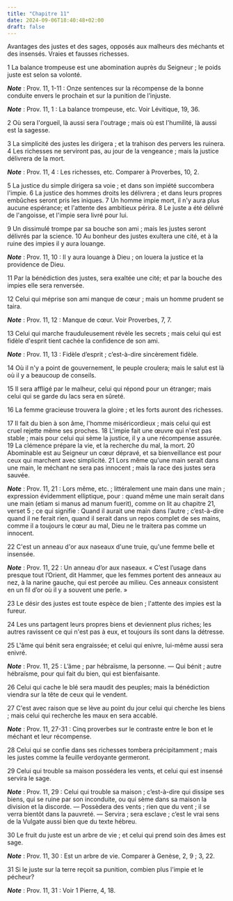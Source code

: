 ```yaml
---
title: "Chapitre 11"
date: 2024-09-06T18:40:48+02:00
draft: false
---
```



Avantages des justes et des sages, opposés aux malheurs des méchants et des insensés.
Vraies et fausses richesses.


1 La balance trompeuse est une abomination auprès du Seigneur ; le poids juste est selon sa volonté.

***Note*** :  Prov. 11, 1-11 : Onze sentences sur la récompense de la bonne conduite envers le prochain et sur la punition de l’injuste.

***Note*** :  Prov. 11, 1 : La balance trompeuse, etc. Voir Lévitique, 19, 36.


2 Où sera l'orgueil, là aussi sera l'outrage ; mais où est l'humilité, là aussi est la sagesse.


3 La simplicité des justes les dirigera ; et la trahison des pervers les ruinera. 4 Les richesses ne serviront pas, au jour de la vengeance ; mais la justice délivrera de la mort.

***Note*** :  Prov. 11, 4 : Les richesses, etc. Comparer à Proverbes, 10, 2.

5 La justice du simple dirigera sa voie ; et dans son impiété succombera l'impie. 6 La justice des hommes droits les délivrera ; et dans leurs propres embûches seront pris les iniques. 7 Un homme impie mort, il n'y aura plus aucune espérance; et l'attente des ambitieux périra. 8 Le juste a été délivré de l'angoisse, et l'impie sera livré pour lui.


9 Un dissimulé trompe par sa bouche son ami ; mais les justes seront délivrés par la science. 10 Au bonheur des justes exultera une cité, et à la ruine des impies il y aura louange.

***Note*** :  Prov. 11, 10 : Il y aura louange à Dieu ; on louera la justice et la providence de Dieu.

11 Par la bénédiction des justes, sera exaltée une cité; et par la bouche des impies elle sera renversée.


12 Celui qui méprise son ami manque de cœur ; mais un homme prudent se taira.

***Note*** :  Prov. 11, 12 : Manque de cœur. Voir Proverbes, 7, 7.


13 Celui qui marche frauduleusement révèle les secrets ; mais celui qui est fidèle d'esprit tient cachée la confidence de son ami.

***Note*** :  Prov. 11, 13 : Fidèle d’esprit ; c’est-à-dire sincèrement fidèle.


14 Où il n'y a point de gouvernement, le peuple croulera; mais le salut est là où il y a beaucoup de conseils.


15 Il sera affligé par le malheur, celui qui répond pour un étranger; mais celui qui se garde du lacs sera en sûreté.


16 La femme gracieuse trouvera la gloire ; et les forts auront des richesses.


17 Il fait du bien à son âme, l'homme miséricordieux ; mais celui qui est cruel rejette même ses proches. 18 L'impie fait une œuvre qui n'est pas stable ; mais pour celui qui sème la justice, il y a une récompense assurée. 19 La clémence prépare la vie, et la recherche du mal, la mort. 20 Abominable est au Seigneur un cœur dépravé, et sa bienveillance est pour ceux qui marchent avec simplicité. 21 Lors même qu'une main serait dans une main, le méchant ne sera pas innocent ; mais la race des justes sera sauvée.

***Note*** :  Prov. 11, 21 : Lors même, etc. ; littéralement une main dans une main ; expression évidemment elliptique, pour : quand même une main serait dans une main (etiam si manus ad manum fuerit), comme on lit au chapitre 21, verset 5 ; ce qui signifie : Quand il aurait une main dans l’autre ; c’est-à-dire quand il ne ferait rien, quand il serait dans un repos complet de ses mains, comme il a toujours le cœur au mal, Dieu ne le traitera pas comme un innocent.


22 C'est un anneau d'or aux naseaux d'une truie, qu'une femme belle et insensée.

***Note*** :  Prov. 11, 22 : Un anneau d’or aux naseaux. « C’est l’usage dans presque tout l’Orient, dit Hammer, que les femmes portent des anneaux au nez, à la narine gauche, qui est percée au milieu. Ces anneaux consistent en un fil d’or où il y a souvent une perle. »


23 Le désir des justes est toute espèce de bien ; l'attente des impies est la fureur.


24 Les uns partagent leurs propres biens et deviennent plus riches; les autres ravissent ce qui n'est pas à eux, et toujours ils sont dans la détresse.


25 L'âme qui bénit sera engraissée; et celui qui enivre, lui-même aussi sera enivré.

***Note*** :  Prov. 11, 25 : L’âme ; par hébraïsme, la personne. ― Qui bénit ; autre hébraïsme, pour qui fait du bien, qui est bienfaisante.


26 Celui qui cache le blé sera maudit des peuples; mais la bénédiction viendra sur la tête de ceux qui le vendent.


27 C'est avec raison que se lève au point du jour celui qui cherche les biens ; mais celui qui recherche les maux en sera accablé.

***Note*** :  Prov. 11, 27-31 : Cinq proverbes sur le contraste entre le bon et le méchant et leur récompense.


28 Celui qui se confie dans ses richesses tombera précipitamment ; mais les justes comme la feuille verdoyante germeront.


29 Celui qui trouble sa maison possédera les vents, et celui qui est insensé servira le sage.

***Note*** :  Prov. 11, 29 : Celui qui trouble sa maison ; c’est-à-dire qui dissipe ses biens, qui se ruine par son inconduite, ou qui sème dans sa maison la division et la discorde. ― Possèdera des vents ; rien que du vent ; il se verra bientôt dans la pauvreté. ― Servira ; sera esclave ; c’est le vrai sens de la Vulgate aussi bien que du texte hébreu.


30 Le fruit du juste est un arbre de vie ; et celui qui prend soin des âmes est sage.

***Note*** :  Prov. 11, 30 : Est un arbre de vie. Comparer à Genèse, 2, 9 ; 3, 22.


31 Si le juste sur la terre reçoit sa punition, combien plus l'impie et le pécheur?

***Note*** :  Prov. 11, 31 : Voir 1 Pierre, 4, 18.

